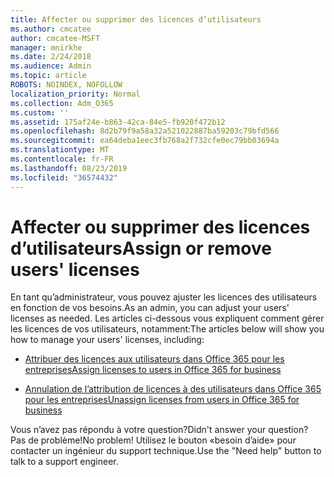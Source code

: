 ```yaml
---
title: Affecter ou supprimer des licences d’utilisateurs
ms.author: cmcatee
author: cmcatee-MSFT
manager: mnirkhe
ms.date: 2/24/2018
ms.audience: Admin
ms.topic: article
ROBOTS: NOINDEX, NOFOLLOW
localization_priority: Normal
ms.collection: Adm_O365
ms.custom: ''
ms.assetid: 175af24e-b863-42ca-84e5-fb920f472b12
ms.openlocfilehash: 8d2b79f9a58a32a521022887ba59203c79bfd566
ms.sourcegitcommit: ea64deba1eec3fb768a2f732cfe0ec79bb03694a
ms.translationtype: MT
ms.contentlocale: fr-FR
ms.lasthandoff: 08/23/2019
ms.locfileid: "36574432"
---
```

# <a name="assign-or-remove-users-licenses"></a><span data-ttu-id="6ca9a-102">Affecter ou supprimer des licences d’utilisateurs</span><span class="sxs-lookup"><span data-stu-id="6ca9a-102">Assign or remove users' licenses</span></span>

<span data-ttu-id="6ca9a-103">En tant qu’administrateur, vous pouvez ajuster les licences des utilisateurs en fonction de vos besoins.</span><span class="sxs-lookup"><span data-stu-id="6ca9a-103">As an admin, you can adjust your users' licenses as needed.</span></span> <span data-ttu-id="6ca9a-104">Les articles ci-dessous vous expliquent comment gérer les licences de vos utilisateurs, notamment:</span><span class="sxs-lookup"><span data-stu-id="6ca9a-104">The articles below will show you how to manage your users' licenses, including:</span></span>
  
- [<span data-ttu-id="6ca9a-105">Attribuer des licences aux utilisateurs dans Office 365 pour les entreprises</span><span class="sxs-lookup"><span data-stu-id="6ca9a-105">Assign licenses to users in Office 365 for business</span></span>](https://docs.microsoft.com/en-us/office365/admin/subscriptions-and-billing/assign-licenses-to-users)

- [<span data-ttu-id="6ca9a-106">Annulation de l’attribution de licences à des utilisateurs dans Office 365 pour les entreprises</span><span class="sxs-lookup"><span data-stu-id="6ca9a-106">Unassign licenses from users in Office 365 for business</span></span>](https://docs.microsoft.com/en-us/office365/admin/subscriptions-and-billing/remove-licenses-from-users)

<span data-ttu-id="6ca9a-107">Vous n’avez pas répondu à votre question?</span><span class="sxs-lookup"><span data-stu-id="6ca9a-107">Didn't answer your question?</span></span> <span data-ttu-id="6ca9a-108">Pas de problème!</span><span class="sxs-lookup"><span data-stu-id="6ca9a-108">No problem!</span></span> <span data-ttu-id="6ca9a-109">Utilisez le bouton «besoin d’aide» pour contacter un ingénieur du support technique.</span><span class="sxs-lookup"><span data-stu-id="6ca9a-109">Use the "Need help" button to talk to a support engineer.</span></span>